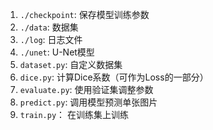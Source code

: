 1. `./checkpoint`: 保存模型训练参数
2. `./data`: 数据集
3. `./log`: 日志文件
4. `./unet`: U-Net模型
5. `dataset.py`: 自定义数据集
6. `dice.py`: 计算Dice系数（可作为Loss的一部分）
7. `evaluate.py`: 使用验证集调整参数
8. `predict.py`: 调用模型预测单张图片
9.  `train.py`： 在训练集上训练